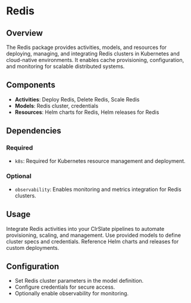 # Redis

## Overview

The Redis package provides activities, models, and resources for deploying, managing, and integrating Redis clusters in Kubernetes and cloud-native environments. It enables cache provisioning, configuration, and monitoring for scalable distributed systems.

## Components

- **Activities**: Deploy Redis, Delete Redis, Scale Redis
- **Models**: Redis cluster, credentials
- **Resources**: Helm charts for Redis, Helm releases for Redis

## Dependencies

### Required

- `k8s`: Required for Kubernetes resource management and deployment.

### Optional

- `observability`: Enables monitoring and metrics integration for Redis clusters.

## Usage

Integrate Redis activities into your ClrSlate pipelines to automate provisioning, scaling, and management. Use provided models to define cluster specs and credentials. Reference Helm charts and releases for custom deployments.

## Configuration

- Set Redis cluster parameters in the model definition.
- Configure credentials for secure access.
- Optionally enable observability for monitoring.
